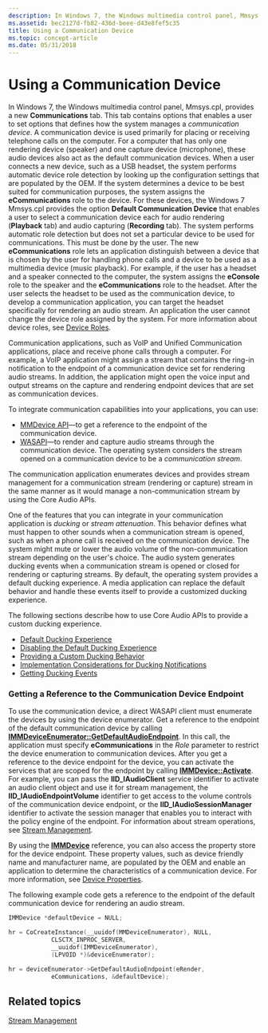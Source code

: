 ```yaml
---
description: In Windows 7, the Windows multimedia control panel, Mmsys.cpl, provides a new Communications tab.
ms.assetid: bec2127d-fb82-436d-beee-d43e8fef5c35
title: Using a Communication Device
ms.topic: concept-article
ms.date: 05/31/2018
---
```


# Using a Communication Device

In Windows 7, the Windows multimedia control panel, Mmsys.cpl, provides a new **Communications** tab. This tab contains options that enables a user to set options that defines how the system manages a *communication device*. A communication device is used primarily for placing or receiving telephone calls on the computer. For a computer that has only one rendering device (speaker) and one capture device (microphone), these audio devices also act as the default communication devices. When a user connects a new device, such as a USB headset, the system performs automatic device role detection by looking up the configuration settings that are populated by the OEM. If the system determines a device to be best suited for communication purposes, the system assigns the **eCommunications** role to the device. For these devices, the Windows 7 Mmsys.cpl provides the option **Default Communication Device** that enables a user to select a communication device each for audio rendering (**Playback** tab) and audio capturing (**Recording** tab). The system performs automatic role detection but does not set a particular device to be used for communications. This must be done by the user. The new **eCommunications** role lets an application distinguish between a device that is chosen by the user for handling phone calls and a device to be used as a multimedia device (music playback). For example, if the user has a headset and a speaker connected to the computer, the system assigns the **eConsole** role to the speaker and the **eCommunications** role to the headset. After the user selects the headset to be used as the communication device, to develop a communication application, you can target the headset specifically for rendering an audio stream. An application the user cannot change the device role assigned by the system. For more information about device roles, see [Device Roles](device-roles.md).

Communication applications, such as VoIP and Unified Communication applications, place and receive phone calls through a computer. For example, a VoIP application might assign a stream that contains the ring-in notification to the endpoint of a communication device set for rendering audio streams. In addition, the application might open the voice input and output streams on the capture and rendering endpoint devices that are set as communication devices.

To integrate communication capabilities into your applications, you can use:

-   [MMDevice API](mmdevice-api.md)—to get a reference to the endpoint of the communication device.
-   [WASAPI](wasapi.md)—to render and capture audio streams through the communication device. The operating system considers the stream opened on a communication device to be a *communication stream*.

The communication application enumerates devices and provides stream management for a communication stream (rendering or capture) stream in the same manner as it would manage a non-communication stream by using the Core Audio APIs.

One of the features that you can integrate in your communication application is *ducking* or *stream attenuation*. This behavior defines what must happen to other sounds when a communication stream is opened, such as when a phone call is received on the communication device. The system might mute or lower the audio volume of the non-communication stream depending on the user's choice. The audio system generates ducking events when a communication stream is opened or closed for rendering or capturing streams. By default, the operating system provides a default ducking experience. A media application can replace the default behavior and handle these events itself to provide a customized ducking experience.

The following sections describe how to use Core Audio APIs to provide a custom ducking experience.

-   [Default Ducking Experience](stream-attenuation.md)
-   [Disabling the Default Ducking Experience](disabling-the-ducking-experience.md)
-   [Providing a Custom Ducking Behavior](providing-a-custom-ducking-experience.md)
-   [Implementation Considerations for Ducking Notifications](handling-audio-ducking-events-from-communication-devices.md)
-   [Getting Ducking Events](getting-ducking-events-from-a-communication-device.md)

### Getting a Reference to the Communication Device Endpoint

To use the communication device, a direct WASAPI client must enumerate the devices by using the device enumerator. Get a reference to the endpoint of the default communication device by calling [**IMMDeviceEnumerator::GetDefaultAudioEndpoint**](/windows/desktop/api/Mmdeviceapi/nf-mmdeviceapi-immdeviceenumerator-getdefaultaudioendpoint). In this call, the application must specify **eCommunications** in the *Role* parameter to restrict the device enumeration to communication devices. After you get a reference to the device endpoint for the device, you can activate the services that are scoped for the endpoint by calling [**IMMDevice::Activate**](/windows/desktop/api/Mmdeviceapi/nf-mmdeviceapi-immdevice-activate). For example, you can pass the **IID\_IAudioClient** service identifier to activate an audio client object and use it for stream management, the **IID\_IAudioEndpointVolume** identifier to get access to the volume controls of the communication device endpoint, or the **IID\_IAudioSessionManager** identifier to activate the session manager that enables you to interact with the policy engine of the endpoint. For information about stream operations, see [Stream Management](stream-management.md).

By using the [**IMMDevice**](/windows/desktop/api/Mmdeviceapi/nn-mmdeviceapi-immdevice) reference, you can also access the property store for the device endpoint. These property values, such as device friendly name and manufacturer name, are populated by the OEM and enable an application to determine the characteristics of a communication device. For more information, see [Device Properties](device-properties.md).

The following example code gets a reference to the endpoint of the default communication device for rendering an audio stream.


```C++
IMMDevice *defaultDevice = NULL;

hr = CoCreateInstance(__uuidof(MMDeviceEnumerator), NULL,
            CLSCTX_INPROC_SERVER, 
            __uuidof(IMMDeviceEnumerator), 
            (LPVOID *)&deviceEnumerator);

hr = deviceEnumerator->GetDefaultAudioEndpoint(eRender, 
            eCommunications, &defaultDevice);
```



## Related topics

<dl> <dt>

[Stream Management](stream-management.md)
</dt> </dl>

 

 



